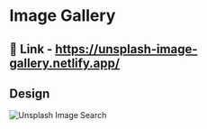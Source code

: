# Image Gallery 

## 🔗 Link - https://unsplash-image-gallery.netlify.app/

## Design
![Unsplash Image Search](https://user-images.githubusercontent.com/67114280/145701332-fa4858ae-3e12-46c6-9a0f-2474768cea8a.png)

